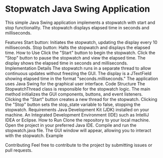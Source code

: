 # Stopwatch Java Swing Application

This simple Java Swing application implements a stopwatch with start and stop functionality. The stopwatch displays elapsed time in seconds and milliseconds.

Features
Start button: Initiates the stopwatch, updating the display every 10 milliseconds.
Stop button: Halts the stopwatch and displays the elapsed time.
How to Use
Click the "Start" button to begin the stopwatch.
Click the "Stop" button to pause the stopwatch and view the elapsed time.
The display shows the elapsed time in seconds and milliseconds.
Implementation Details
The stopwatch runs in a separate thread to allow continuous updates without freezing the GUI.
The display is a JTextField showing elapsed time in the format "seconds.milliseconds."
The application uses Java Swing for the graphical user interface.
Code Structure
The StopwatchThread class is responsible for the stopwatch logic.
The main method initializes the GUI components, buttons, and event listeners.
Clicking the "Start" button creates a new thread for the stopwatch.
Clicking the "Stop" button sets the stop_state variable to false, stopping the stopwatch.
Requirements
Java Development Kit (JDK) installed on your machine.
An Integrated Development Environment (IDE) such as IntelliJ IDEA or Eclipse.
How to Run
Clone the repository to your local machine.
Open the project in your preferred Java IDE.
Compile and run the stopwatch.java file.
The GUI window will appear, allowing you to interact with the stopwatch.
Example

Contributing
Feel free to contribute to the project by submitting issues or pull requests.

